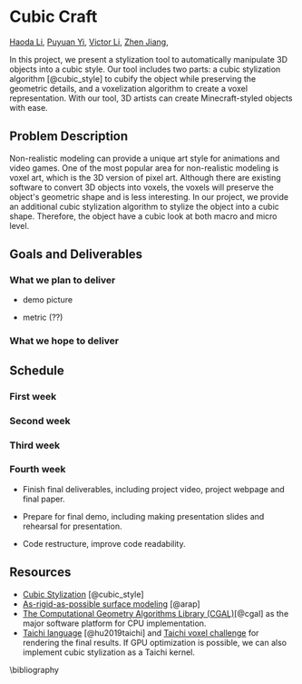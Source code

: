 # Cubic Craft

[Haoda Li](https://github.com/haoda-li), 
[Puyuan Yi](https://github.com/JamesYi2953), 
[Victor Li](#), 
[Zhen Jiang](#), 


In this project, we present a stylization tool to automatically manipulate 3D objects into a cubic style. Our tool includes two parts: a cubic stylization algorithm [@cubic_style] to cubify the object while preserving the geometric details, and a voxelization algorithm to create a voxel representation. With our tool, 3D artists can create Minecraft-styled objects with ease. 


## Problem Description
Non-realistic modeling can provide a unique art style for animations and video games. One of the most popular area for non-realistic modeling is voxel art, which is the 3D version of pixel art. Although there are existing software to convert 3D objects into voxels, the voxels will preserve the object's geometric shape and is less interesting. In our project, we provide an additional cubic stylization algorithm to stylize the object into a cubic shape. Therefore, the object have a cubic look at both macro and micro level. 

## Goals and Deliverables

### What we plan to deliver

- demo picture

- metric (??)

### What we hope to deliver

## Schedule

### First week

### Second week

### Third week

### Fourth week

- Finish final deliverables, including project video, project webpage and final paper.

- Prepare for final demo, including making presentation slides and rehearsal for presentation.

- Code restructure, improve code readability.


## Resources
- [Cubic Stylization](https://arxiv.org/pdf/1910.02926.pdf) [@cubic_style]
- [As-rigid-as-possible surface modeling](https://igl.ethz.ch/projects/ARAP/arap_web.pdf) [@arap]
- [The Computational Geometry Algorithms Library (CGAL)](https://www.cgal.org/)[@cgal] as the major software platform for CPU implementation. 
- [Taichi language](https://docs.taichi-lang.org/) [@hu2019taichi] and [Taichi voxel challenge](https://github.com/taichi-dev/voxel-challenge) for rendering the final results. If GPU optimization is possible, we can also implement cubic stylization as a Taichi kernel. 

\bibliography